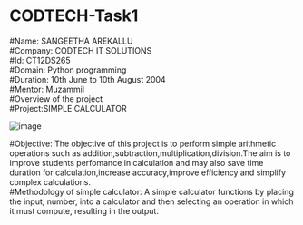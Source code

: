 # CODTECH-Task1
#Name:
SANGEETHA AREKALLU  
#Company:
CODTECH IT SOLUTIONS   
#Id:
CT12DS265  
#Domain:
Python programming  
#Duration:
10th June to 10th August 2004   
#Mentor:
Muzammil  
#Overview of the project  
#Project:SIMPLE CALCULATOR 

![image](https://github.com/sangeethaarekallu/CODTECH-Task1/assets/172568858/82ec6203-f5c6-4b6b-84ed-d506f6d0058c)


#Objective:
The objective of this project is to perform simple arithmetic operations such as addition,subtraction,multiplication,division.The aim is to improve students perfomance in calculation and may also save time duration for calculation,increase accuracy,improve efficiency and simplify complex calculations.  
#Methodology of simple calculator:
A simple calculator functions by placing the input, number, into a calculator and then selecting an operation in which it must compute, resulting in the output.
